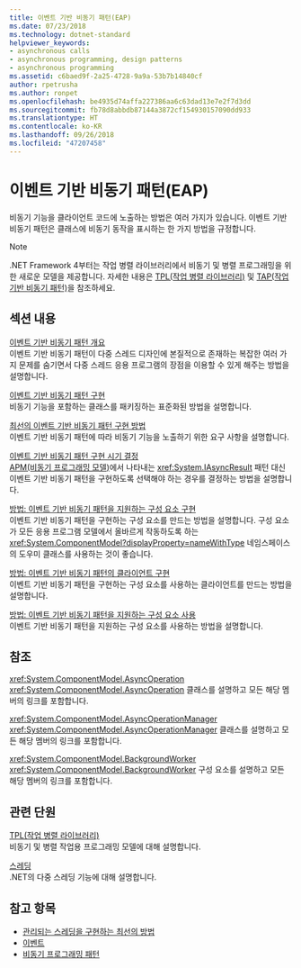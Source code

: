 ```yaml
---
title: 이벤트 기반 비동기 패턴(EAP)
ms.date: 07/23/2018
ms.technology: dotnet-standard
helpviewer_keywords:
- asynchronous calls
- asynchronous programming, design patterns
- asynchronous programming
ms.assetid: c6baed9f-2a25-4728-9a9a-53b7b14840cf
author: rpetrusha
ms.author: ronpet
ms.openlocfilehash: be4935d74affa227386aa6c63dad13e7e2f7d3dd
ms.sourcegitcommit: fb78d8abbdb87144a3872cf154930157090dd933
ms.translationtype: HT
ms.contentlocale: ko-KR
ms.lasthandoff: 09/26/2018
ms.locfileid: "47207458"
---
```

# <a name="event-based-asynchronous-pattern-eap"></a>이벤트 기반 비동기 패턴(EAP)

비동기 기능을 클라이언트 코드에 노출하는 방법은 여러 가지가 있습니다. 이벤트 기반 비동기 패턴은 클래스에 비동기 동작을 표시하는 한 가지 방법을 규정합니다.  
  
> [!NOTE]
> .NET Framework 4부터는 작업 병렬 라이브러리에서 비동기 및 병렬 프로그래밍을 위한 새로운 모델을 제공합니다. 자세한 내용은 [TPL(작업 병렬 라이브러리)](../parallel-programming/task-parallel-library-tpl.md) 및 [TAP(작업 기반 비동기 패턴)](task-based-asynchronous-pattern-tap.md)을 참조하세요.
  
## <a name="in-this-section"></a>섹션 내용

 [이벤트 기반 비동기 패턴 개요](event-based-asynchronous-pattern-overview.md)  
 이벤트 기반 비동기 패턴이 다중 스레드 디자인에 본질적으로 존재하는 복잡한 여러 가지 문제를 숨기면서 다중 스레드 응용 프로그램의 장점을 이용할 수 있게 해주는 방법을 설명합니다.  
  
 [이벤트 기반 비동기 패턴 구현](implementing-the-event-based-asynchronous-pattern.md)  
 비동기 기능을 포함하는 클래스를 패키징하는 표준화된 방법을 설명합니다.  
  
 [최선의 이벤트 기반 비동기 패턴 구현 방법](best-practices-for-implementing-the-event-based-asynchronous-pattern.md)  
 이벤트 기반 비동기 패턴에 따라 비동기 기능을 노출하기 위한 요구 사항을 설명합니다.  
  
 [이벤트 기반 비동기 패턴 구현 시기 결정](deciding-when-to-implement-the-event-based-asynchronous-pattern.md)  
 [APM(비동기 프로그래밍 모델)](asynchronous-programming-model-apm.md)에서 나타내는 <xref:System.IAsyncResult> 패턴 대신 이벤트 기반 비동기 패턴을 구현하도록 선택해야 하는 경우를 결정하는 방법을 설명합니다.
  
 [방법: 이벤트 기반 비동기 패턴을 지원하는 구성 요소 구현](component-that-supports-the-event-based-asynchronous-pattern.md)  
 이벤트 기반 비동기 패턴을 구현하는 구성 요소를 만드는 방법을 설명합니다. 구성 요소가 모든 응용 프로그램 모델에서 올바르게 작동하도록 하는 <xref:System.ComponentModel?displayProperty=nameWithType> 네임스페이스의 도우미 클래스를 사용하는 것이 좋습니다.  

 [방법: 이벤트 기반 비동기 패턴의 클라이언트 구현](how-to-implement-a-client-of-the-event-based-asynchronous-pattern.md)  
 이벤트 기반 비동기 패턴을 구현하는 구성 요소를 사용하는 클라이언트를 만드는 방법을 설명합니다.
  
 [방법: 이벤트 기반 비동기 패턴을 지원하는 구성 요소 사용](how-to-use-components-that-support-the-event-based-asynchronous-pattern.md)  
 이벤트 기반 비동기 패턴을 지원하는 구성 요소를 사용하는 방법을 설명합니다.  
  
## <a name="reference"></a>참조

 <xref:System.ComponentModel.AsyncOperation>  
 <xref:System.ComponentModel.AsyncOperation> 클래스를 설명하고 모든 해당 멤버의 링크를 포함합니다.  
  
 <xref:System.ComponentModel.AsyncOperationManager>  
 <xref:System.ComponentModel.AsyncOperationManager> 클래스를 설명하고 모든 해당 멤버의 링크를 포함합니다.  
  
 <xref:System.ComponentModel.BackgroundWorker>  
 <xref:System.ComponentModel.BackgroundWorker> 구성 요소를 설명하고 모든 해당 멤버의 링크를 포함합니다.  
  
## <a name="related-sections"></a>관련 단원

 [TPL(작업 병렬 라이브러리)](../parallel-programming/task-parallel-library-tpl.md)  
 비동기 및 병렬 작업용 프로그래밍 모델에 대해 설명합니다.  
  
 [스레딩](../../../docs/standard/threading/index.md)  
 .NET의 다중 스레딩 기능에 대해 설명합니다.  
  
## <a name="see-also"></a>참고 항목

- [관리되는 스레딩을 구현하는 최선의 방법](../threading/managed-threading-best-practices.md)  
- [이벤트](../events/index.md)  
- [비동기 프로그래밍 패턴](index.md)
